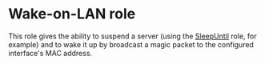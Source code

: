 # Wake-on-LAN role

This role gives the ability to suspend a server (using the [SleepUntil](../sleepuntil/) role, for example) and to wake it up by broadcast a magic packet to the configured interface's MAC address.
